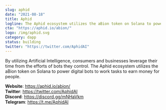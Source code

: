 ```yaml
---
slug: aphid
date: "2021-08-18"
title: Aphid
logline: The Aphid ecosystem utilizes the aBion token on Solana to power digital bots to work tasks to earn money for people.
cta: "https://aphid.io/abion/"
logo: /img/aphid.svg
category: dapp
status: building
twitter: "https://twitter.com/AphidAI"
---
```


By utilizing Artificial Intelligence, consumers and businesses leverage their time from the efforts of bots they control.
The Aphid ecosystem utilizes the aBion token on Solana to power digital bots to work tasks to earn money for people.

<b>Website</b>: https://aphid.io/abion/ </br>
<b>Twitter</b>: https://twitter.com/AphidAI </br>
<b>Discord</b>: https://discord.gg/mNHaVkm</br>
<b>Telegram</b>: https://t.me/AphidAI </br>

